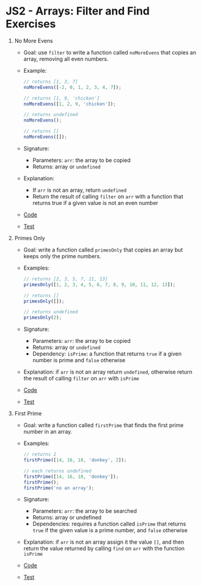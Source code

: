 # JS2 - Arrays: Filter and Find Exercises

1. No More Evens

   - Goal: use `filter` to write a function called `noMoreEvens` that copies an array, removing all even numbers.
   - Example:

     ```js
     // returns [1, 3, 7]
     noMoreEvens([-2, 0, 1, 2, 3, 4, 7]);

     // returns [1, 9, 'chicken']
     noMoreEvens([1, 2, 9, 'chicken']);

     // returns undefined
     noMoreEvens();

     // returns []
     noMoreEvens([]);
     ```

   - Signature:

     - Parameters: `arr`: the array to be copied
     - Returns: array or `undefined`

   - Explanation:

     - If `arr` is not an array, return `undefined`
     - Return the result of calling `filter` on `arr` with a function that returns true if a given value is not an even number

   - [Code](no-more-evens.js)
   - [Test](no-more-evens.test.js)

2. Primes Only

   - Goal: write a function called `primesOnly` that copies an array but keeps only the prime numbers.
   - Examples:

     ```js
     // returns [2, 3, 5, 7, 11, 13]
     primesOnly([1, 2, 3, 4, 5, 6, 7, 8, 9, 10, 11, 12, 13]);

     // returns []
     primesOnly([]);

     // returns undefined
     primesOnly(2);
     ```

   - Signature:

     - Parameters: `arr`: the array to be copied
     - Returns: array or `undefined`
     - Dependency: `isPrime`: a function that returns `true` if a given number is prime and `false` otherwise

   - Explanation: if `arr` is not an array return `undefined`, otherwise return the result of calling `filter` on `arr` with `isPrime`
   - [Code](primes-only.js)
   - [Test](primes-only.test.js)

3. First Prime

   - Goal: write a function called `firstPrime` that finds the first prime number in an array.
   - Examples:

     ```js
     // returns 2
     firstPrime([14, 16, 18, 'donkey', 2]);

     // each returns undefined
     firstPrime([14, 16, 18, 'donkey']);
     firstPrime();
     firstPrime('no an array');
     ```

   - Signature:

     - Parameters: `arr`: the array to be searched
     - Returns: array or undefined
     - Dependencies: requires a function called `isPrime` that returns `true` if the given value is a prime number, and `false` otherwise

   - Explanation: if `arr` is not an array assign it the value `[]`, and then return the value returned by calling `find` on `arr` with the function `isPrime`
   - [Code](first-prime.js)
   - [Test](first-prime.test.js)
